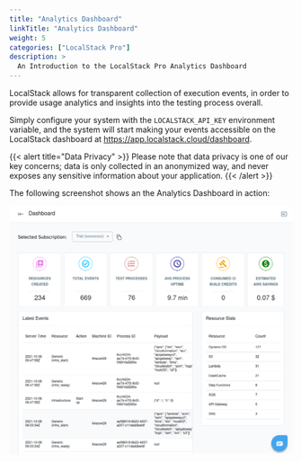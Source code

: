 ```yaml
---
title: "Analytics Dashboard"
linkTitle: "Analytics Dashboard"
weight: 5
categories: ["LocalStack Pro"]
description: >
  An Introduction to the LocalStack Pro Analytics Dashboard
---
```


LocalStack allows for transparent collection of execution events, in order to provide usage analytics and insights into the testing process overall.

Simply configure your system with the `LOCALSTACK_API_KEY` environment variable, and the system will start making your events accessible on the LocalStack dashboard at https://app.localstack.cloud/dashboard.

{{< alert title="Data Privacy" >}}
Please note that data privacy is one of our key concerns; data is only collected in an anonymized way, and never exposes any sensitive information about your application.
{{< /alert >}}

The following screenshot shows an the Analytics Dashboard in action:

![Analytics Dashboard](analytics-dashboard.png)